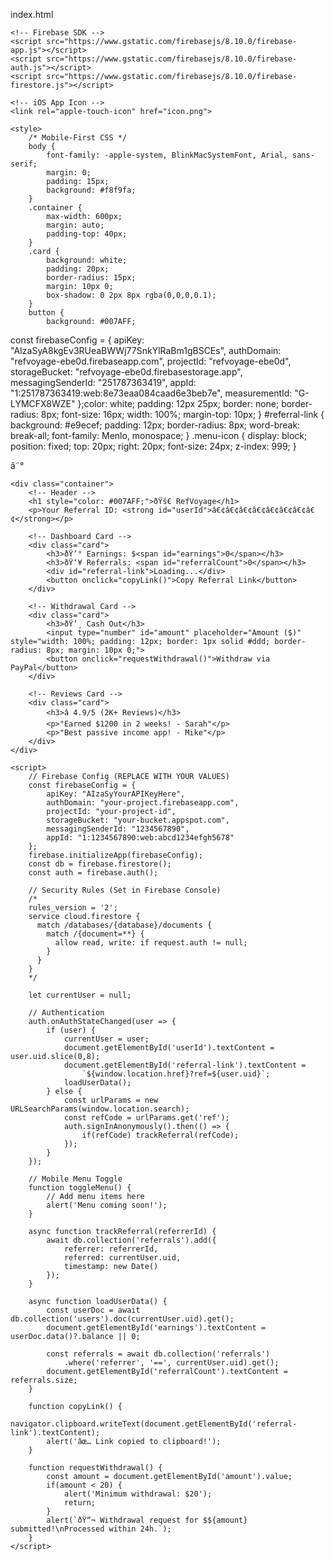 index.html
<!DOCTYPE html>
<html lang="en">
<head>
    <meta charset="UTF-8">
    <!-- iOS Mobile Meta Tags -->
    <meta name="viewport" content="width=device-width, initial-scale=1.0, maximum-scale=1.0, user-scalable=no">
    <meta name="apple-mobile-web-app-capable" content="yes">
    <meta name="apple-mobile-web-app-status-bar-style" content="black">
    <title>RefVoyage - Earn Money</title>
    
    <!-- Firebase SDK -->
    <script src="https://www.gstatic.com/firebasejs/8.10.0/firebase-app.js"></script>
    <script src="https://www.gstatic.com/firebasejs/8.10.0/firebase-auth.js"></script>
    <script src="https://www.gstatic.com/firebasejs/8.10.0/firebase-firestore.js"></script>
    
    <!-- iOS App Icon -->
    <link rel="apple-touch-icon" href="icon.png">
    
    <style>
        /* Mobile-First CSS */
        body { 
            font-family: -apple-system, BlinkMacSystemFont, Arial, sans-serif; 
            margin: 0; 
            padding: 15px;
            background: #f8f9fa;
        }
        .container { 
            max-width: 600px; 
            margin: auto;
            padding-top: 40px;
        }
        .card { 
            background: white; 
            padding: 20px; 
            border-radius: 15px; 
            margin: 10px 0;
            box-shadow: 0 2px 8px rgba(0,0,0,0.1);
        }
        button { 
            background: #007AFF;  
const firebaseConfig = {
  apiKey: "AIzaSyA8kgEv3RUeaBWWj77SnkYlRaBm1gBSCEs",
  authDomain: "refvoyage-ebe0d.firebaseapp.com",
  projectId: "refvoyage-ebe0d",
  storageBucket: "refvoyage-ebe0d.firebasestorage.app",
  messagingSenderId: "251787363419",
  appId: "1:251787363419:web:8e73eaa084caad6e3beb7e",
  measurementId: "G-LYMCFX8WZE"
};color: white; 
            padding: 12px 25px; 
            border: none; 
            border-radius: 8px;
            font-size: 16px;
            width: 100%;
            margin-top: 10px;
        }
        #referral-link { 
            background: #e9ecef; 
            padding: 12px; 
            border-radius: 8px;
            word-break: break-all;
            font-family: Menlo, monospace;
        }
        .menu-icon {
            display: block;
            position: fixed;
            top: 20px;
            right: 20px;
            font-size: 24px;
            z-index: 999;
        }
    </style>
</head>
<body>
    <!-- Hamburger Menu -->
    <div class="menu-icon" onclick="toggleMenu()">â˜°</div>
    
    <div class="container">
        <!-- Header -->
        <h1 style="color: #007AFF;">ðŸš€ RefVoyage</h1>
        <p>Your Referral ID: <strong id="userId">â€¢â€¢â€¢â€¢â€¢â€¢â€¢â€¢</strong></p>
        
        <!-- Dashboard Card -->
        <div class="card">
            <h3>ðŸ’° Earnings: $<span id="earnings">0</span></h3>
            <h3>ðŸ‘¥ Referrals: <span id="referralCount">0</span></h3>
            <div id="referral-link">Loading...</div>
            <button onclick="copyLink()">Copy Referral Link</button>
        </div>

        <!-- Withdrawal Card -->
        <div class="card">
            <h3>ðŸ’¸ Cash Out</h3>
            <input type="number" id="amount" placeholder="Amount ($)" style="width: 100%; padding: 12px; border: 1px solid #ddd; border-radius: 8px; margin: 10px 0;">
            <button onclick="requestWithdrawal()">Withdraw via PayPal</button>
        </div>

        <!-- Reviews Card -->
        <div class="card">
            <h3>â­ 4.9/5 (2K+ Reviews)</h3>
            <p>"Earned $1200 in 2 weeks! - Sarah"</p>
            <p>"Best passive income app! - Mike"</p>
        </div>
    </div>

    <script>
        // Firebase Config (REPLACE WITH YOUR VALUES)
        const firebaseConfig = {
            apiKey: "AIzaSyYourAPIKeyHere",
            authDomain: "your-project.firebaseapp.com",
            projectId: "your-project-id",
            storageBucket: "your-bucket.appspot.com",
            messagingSenderId: "1234567890",
            appId: "1:1234567890:web:abcd1234efgh5678"
        };
        firebase.initializeApp(firebaseConfig);
        const db = firebase.firestore();
        const auth = firebase.auth();

        // Security Rules (Set in Firebase Console)
        /*
        rules_version = '2';
        service cloud.firestore {
          match /databases/{database}/documents {
            match /{document=**} {
              allow read, write: if request.auth != null;
            }
          }
        }
        */

        let currentUser = null;
        
        // Authentication
        auth.onAuthStateChanged(user => {
            if (user) {
                currentUser = user;
                document.getElementById('userId').textContent = user.uid.slice(0,8);
                document.getElementById('referral-link').textContent = 
                    `${window.location.href}?ref=${user.uid}`;
                loadUserData();
            } else {
                const urlParams = new URLSearchParams(window.location.search);
                const refCode = urlParams.get('ref');
                auth.signInAnonymously().then(() => {
                    if(refCode) trackReferral(refCode);
                });
            }
        });

        // Mobile Menu Toggle
        function toggleMenu() {
            // Add menu items here
            alert('Menu coming soon!');
        }

        async function trackReferral(referrerId) {
            await db.collection('referrals').add({
                referrer: referrerId,
                referred: currentUser.uid,
                timestamp: new Date()
            });
        }

        async function loadUserData() {
            const userDoc = await db.collection('users').doc(currentUser.uid).get();
            document.getElementById('earnings').textContent = userDoc.data()?.balance || 0;
            
            const referrals = await db.collection('referrals')
                .where('referrer', '==', currentUser.uid).get();
            document.getElementById('referralCount').textContent = referrals.size;
        }

        function copyLink() {
            navigator.clipboard.writeText(document.getElementById('referral-link').textContent);
            alert('âœ… Link copied to clipboard!');
        }

        function requestWithdrawal() {
            const amount = document.getElementById('amount').value;
            if(amount < 20) {
                alert('Minimum withdrawal: $20');
                return;
            }
            alert(`ðŸ“¬ Withdrawal request for $${amount} submitted!\nProcessed within 24h.`);
        }
    </script>
</body>
</html>
